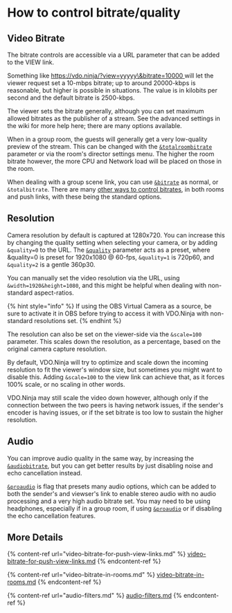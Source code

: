 # How to control bitrate/quality

## Video Bitrate

The bitrate controls are accessible via a URL parameter that can be added to the VIEW link.

Something like [https://vdo.ninja/?view=yyyyy\&bitrate=10000 ](https://vdo.ninja/?view=yyyyy\&bitrate=10000)will let the viewer request set a 10-mbps bitrate; up to around 20000-kbps is reasonable, but higher is possible in situations. The value is in kilobits per second and the default bitrate is 2500-kbps.

The viewer sets the bitrate generally, although you can set maximum allowed bitrates as the publisher of a stream. See the advanced settings in the wiki for more help here; there are many options available.

When in a group room, the guests will generally get a very low-quality preview of the stream. This can be changed with the [`&totalroombitrate`](../advanced-settings/video-bitrate-parameters/totalroombitrate.md) parameter or via the room's director settings menu. The higher the room bitrate however, the more CPU and Network load will be placed on those in the room.

When dealing with a group scene link, you can use [`&bitrate`](../advanced-settings/video-bitrate-parameters/bitrate.md) as normal, or `&totalbitrate`. There are many [other ways to control bitrates](how-do-i-control-bitrate-quality.md#more-details), in both rooms and push links, with these being the standard options.

## Resolution

Camera resolution by default is captured at 1280x720. You can increase this by changing the quality setting when selecting your camera, or by adding `&quality=0` to the URL. The [`&quality`](../advanced-settings/video-parameters/and-quality.md) parameter acts as a preset, where \&quality=0 is preset for 1920x1080 @ 60-fps, `&quality=1` is 720p60, and `&quality=2` is a gentle 360p30.

You can manually set the video resolution via the URL, using `&width=1920&height=1080`, and this might be helpful when dealing with non-standard aspect-ratios.

{% hint style="info" %}
If using the OBS Virtual Camera as a source, be sure to activate it in OBS before trying to access it with VDO.Ninja with non-standard resolutions set.
{% endhint %}

The resolution can also be set on the viewer-side via the `&scale=100` parameter. This scales down the resolution, as a percentage, based on the original camera capture resolution.&#x20;

By default, VDO.Ninja will try to optimize and scale down the incoming resolution to fit the viewer's window size, but sometimes you might want to disable this. Adding `&scale=100` to the view link can achieve that, as it forces 100% scale, or no scaling in other words.

VDO.Ninja may still scale the video down however, although only if the connection between the two peers is having network issues, if the sender's encoder is having issues, or if the set bitrate is too low to sustain the higher resolution.

## Audio

You can improve audio quality in the same way, by increasing the [`&audiobitrate`](../advanced-settings/view-parameters/audiobitrate.md), but you can get better results by just disabling noise and echo cancellation instead.

[`&proaudio`](../general-settings/stereo.md) is flag that presets many audio options, which can be added to both the sender's and viewser's link to enable stereo audio with no audio processing and a very high audio bitrate set. You may need to be using headphones, especially if in a group room, if using [`&proaudio`](../general-settings/stereo.md) or if disabling the echo cancellation features.

## More Details

{% content-ref url="video-bitrate-for-push-view-links.md" %}
[video-bitrate-for-push-view-links.md](video-bitrate-for-push-view-links.md)
{% endcontent-ref %}

{% content-ref url="video-bitrate-in-rooms.md" %}
[video-bitrate-in-rooms.md](video-bitrate-in-rooms.md)
{% endcontent-ref %}

{% content-ref url="audio-filters.md" %}
[audio-filters.md](audio-filters.md)
{% endcontent-ref %}
